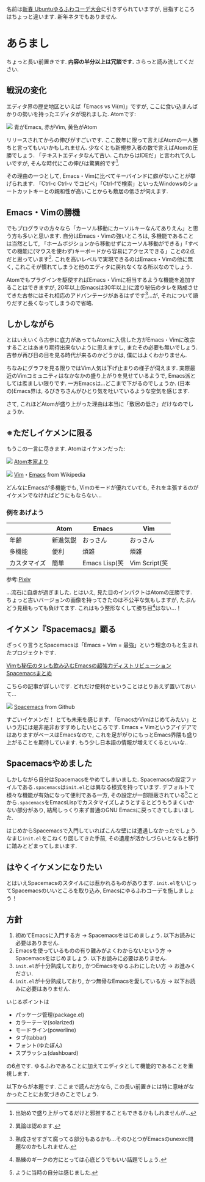 <!---
	新春 Emacsゆるふわコーデ大会(仮)
-->

名前は[新春 Ubuntuゆるふわコーデ大会](http://qiita.com/jabberwocky0139/items/704cc8c48379c97edd82)に引きずられていますが, 目指すところはちょっと違います. 新年ネタでもありません. 

# あらまし
ちょっと長い前置きです. **内容の半分以上は冗談です.** さらっと読み流してください. 

## 戦況の変化
 エディタ界の歴史地区といえば「Emacs vs Vi(m)」ですが, ここに食い込まんばかりの勢いを持ったエディタが現れました. Atomです:

![](images/editor2.png)
青がEmacs, 赤がVim, 黄色がAtom

リリースされてからの伸びがすごいです. ここ数年に限って言えばAtomの一人勝ちと言ってもいいかもしれません. 少なくとも新規参入者の数で言えばAtomの圧勝でしょう. 「テキストエディタなんて古い. これからはIDEだ」と言われて久しいですが, そんな時代にこの伸びは驚異的です[^1].

その理由の一つとして, Emacs・Vimに比べてキーバインドに癖がないことが挙げられます. 「Ctrl-c Ctrl-v でコピペ」「Ctrl-fで検索」といったWindowsのショートカットキーとの親和性が高いことからも敷居の低さが伺えます. 

## Emacs・Vimの勝機
でもプログラマの方々なら「カーソル移動にカーソルキーなんてありえん」と思う方も多いと思います. 自分はEmacs・Vimの強いところは, 多機能であることは当然として, 「ホームポジションから移動せずにカーソル移動ができる」「すべての機能に(マウスを使わず)キーボードから容易にアクセスできる」ことの2点だと思っています[^2]. これを高いレベルで実現できるのはEmacs・Vimの他に無く, これこそが慣れてしまうと他のエディタに戻れなくなる所以なのでしょう.

Atomでもプラグインを駆使すればEmacs・Vimに相当するような機能を追加することはできますが, 20年以上(Emacsは30年以上)に渡り秘伝のタレを熟成させてきた古参にはそれ相応のアドバンテージがあるはずです[^3]...が, それについて語りだすと長くなってしまうので省略. 

## しかしながら
とはいえいくら古参に底力があってもAtomに入信した方がEmacs・Vimに改宗することはあまり期待出来ないように思えますし, またその必要も無いでしょう. 古参が再び日の目を見る時代が来るのかどうかは, 僕にはよくわかりません. 

ちなみにグラフを見る限りではVim人気は下げ止まりの様子が伺えます. 実際最近のVimコミュニティはなかなかの盛り上がりを見せているようで, Emacs派としては羨ましい限りです. 一方Emacsは...どこまで下がるのでしょうか. (日本の)Emacs界は, るびきちさんがひとり気を吐いているような空気を感じます.

さて, これほどAtomが盛り上がった理由は本当に「敷居の低さ」だけなのでしょうか. 

## ※ただしイケメンに限る
もうこの一言に尽きます. Atomはイケメンだった:

![](images/editor1.png)
[Atom本家より](https://atom.io/)

![](images/editor3.png)
[Vim](https://ja.wikipedia.org/wiki/Vim)・[Emacs](https://ja.wikipedia.org/wiki/Emacs) from Wikipedia

どんなにEmacsが多機能でも, Vimのモードが優れていても, それを主張するのがイケメンでなければどうにもならない...

### 例をあげよう
|        | Atom  | Emacs|Vim|
|--------|-------|------|---|
| 年齢 | 新進気鋭   | おっさん | おっさん |
| 多機能 | 便利   | 煩雑 |煩雑     |
| カスタマイズ | 簡単   | Emacs Lisp(笑 |Vim Script(笑|

参考:[Pixiv](http://dic.pixiv.net/a/%E2%80%BB%E3%81%9F%E3%81%A0%E3%81%97%E3%82%A4%E3%82%B1%E3%83%A1%E3%83%B3%E3%81%AB%E9%99%90%E3%82%8B)

...流石に自虐が過ぎました. とはいえ, 見た目のインパクトはAtomの圧勝です. ちょっと古いバージョンの画像を持ってきたのは不公平な気もしますが, たぶんどう見積もっても負けてます. これはもう整形なくして勝ち目[^4]はない...！

## イケメン『Spacemacs』顕る
ざっくり言うとSpacemacsは「Emacs + Vim = 最強」という理念のもと生まれたプロジェクトです. 

[Vimも秘伝のタレも飲み込むEmacsの超強力ディストリビューションSpacemacsまとめ](http://qiita.com/ryosukes/items/d0ec5094a9d3d636f7bb)

こちらの記事が詳しいです. どれだけ便利かということはとりあえず置いておいて...

![](images/editor4.png)
[Spacemacs](https://github.com/syl20bnr/spacemacs) from Github

すごいイケメンだ！ とても未来を感じます. 「EmacsかVimはじめてみたい」という方には是非是非おすすめしたいところです. Emacs + VimというアイデアではありますがベースはEmacsなので, これを足ががりにもっとEmacs界隈も盛り上がることを期待しています. もう少し日本語の情報が増えてくるといいな.. 

## Spacemacsやめました
しかしながら自分はSpacemacsをやめてしまいました. Spacemacsの設定ファイルである`.spacemacs`は`init.el`とは異なる様式を持っています. デフォルトで様々な機能が有効になって便利である一方, その設定が一部隠蔽されている[^5]ことから`.spacemacs`をEmacsLispでカスタマイズしようとするとどうもうまくいかない部分があり, 結局しっくり来ず普通のGNU Emacsに戻ってきてしまいました. 

はじめからSpacemacsで入門していればこんな壁には遭遇しなかったでしょう. なまじ`init.el`をこねくり回してきた手前, その遺産が活かしづらいとなると移行に踏みとどまってしまいます. 

## はやくイケメンになりたい
とはいえSpacemacsのスタイルには惹かれるものがあります. `init.el`をいじってSpacemacsのいいところを取り込み, Emacsにゆるふわコーデを施しましょう！

## 方針
1. 初めてEmacsに入門する方 
→ Spacemacsをはじめましょう. 以下お読みに必要はありません. 
2.  Emacsを使っているものの有り難みがよくわからないという方
→ Spacemacsをはじめましょう. 以下お読みに必要はありません. 
3.  `init.el`が十分熟成しており, かつEmacsをゆるふわにしたい方 
→ お進みください. 
4.  `init.el`が十分熟成しており, かつ無骨なEmacsを愛している方 
→ 以下お読みに必要はありません. 

いじるポイントは

* パッケージ管理(package.el)
* カラーテーマ(solarized)
* モードライン(powerline)
* タブ(tabbar)
* フォント(ゆたぽん)
* スプラッシュ(dashboard)

の6点です. ゆるふわであることに加えてエディタとして機能的であることを重視します. 

以下からが本題です. ここまで読んだ方なら, この長い前置きには特に意味がなかったことにお気づきのことでしょう.


[^1]: 出始めで盛り上がってるだけと邪推することもできるかもしれませんが...
[^2]: 異論は認めます. 
[^3]: 熟成させすぎて腐ってる部分もあるかも...そのひとつがEmacsのunexec問題なのかもしれません. 
[^4]: 熟練のギークの方にとっては心底どうでもいい話題でしょう.
[^5]: ように当時の自分は感じました.

